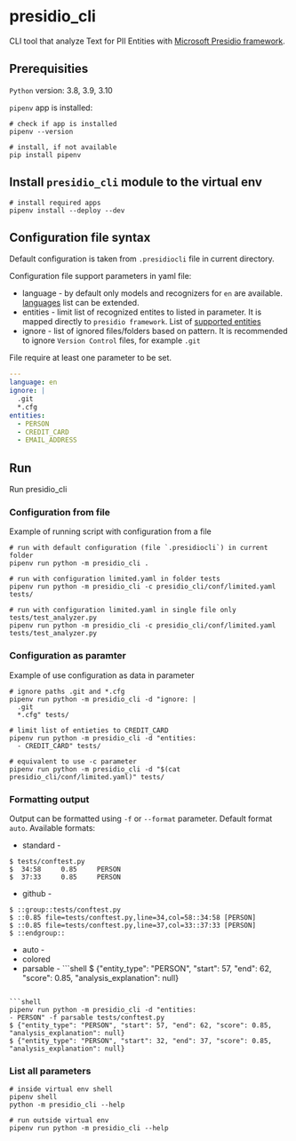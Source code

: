 # presidio_cli

CLI tool that analyze Text for PII Entities with [Microsoft Presidio framework](https://github.com/microsoft/presidio).

## Prerequisities

`Python` version: 3.8, 3.9, 3.10

`pipenv` app is installed:

```shell
# check if app is installed
pipenv --version

# install, if not available
pip install pipenv
```

## Install `presidio_cli` module to the virtual env

```shell
# install required apps
pipenv install --deploy --dev
```

## Configuration file syntax

Default configuration is taken from `.presidiocli` file in current directory.

Configuration file support parameters in yaml file:
  - language - by default only models and recognizers for `en` are available. 
  [languages](https://microsoft.github.io/presidio/analyzer/languages/) list can be extended.
  - entities - limit list of recognized entites to listed in parameter. It is mapped directly to `presidio framework`.
  List of [supported entities](https://microsoft.github.io/presidio/supported_entities/)
  - ignore - list of ignored files/folders based on pattern. It is recommended to ignore `Version Control` files, for example `.git`

File require at least one parameter to be set.

```yaml
---
language: en
ignore: |
  .git
  *.cfg
entities:
  - PERSON
  - CREDIT_CARD
  - EMAIL_ADDRESS

```
## Run

Run presidio_cli

### Configuration from file

Example of running script with configuration from a file

```shell
# run with default configuration (file `.presidiocli`) in current folder
pipenv run python -m presidio_cli .

# run with configuration limited.yaml in folder tests
pipenv run python -m presidio_cli -c presidio_cli/conf/limited.yaml tests/

# run with configuration limited.yaml in single file only tests/test_analyzer.py
pipenv run python -m presidio_cli -c presidio_cli/conf/limited.yaml tests/test_analyzer.py

```

### Configuration as paramter

Example of use configuration as data in parameter

```shell
# ignore paths .git and *.cfg
pipenv run python -m presidio_cli -d "ignore: |
  .git
  *.cfg" tests/

# limit list of entieties to CREDIT_CARD
pipenv run python -m presidio_cli -d "entities:
  - CREDIT_CARD" tests/

# equivalent to use -c parameter 
pipenv run python -m presidio_cli -d "$(cat presidio_cli/conf/limited.yaml)" tests/

```

### Formatting output

Output can be formatted using `-f` or `--format` parameter. Default format `auto`.
Available formats:
  - standard - 
  ```shell
$ tests/conftest.py
$  34:58     0.85     PERSON
$  37:33     0.85     PERSON
```
  - github - 
  ```shell
$ ::group::tests/conftest.py
$ ::0.85 file=tests/conftest.py,line=34,col=58::34:58 [PERSON] 
$ ::0.85 file=tests/conftest.py,line=37,col=33::37:33 [PERSON] 
$ ::endgroup::
  ```
  - auto - 
  - colored
  - parsable - ```shell 
  $ {"entity_type": "PERSON", "start": 57, "end": 62, "score": 0.85, "analysis_explanation": null}
  ```

```shell
pipenv run python -m presidio_cli -d "entities:
  - PERSON" -f parsable tests/conftest.py
$ {"entity_type": "PERSON", "start": 57, "end": 62, "score": 0.85, "analysis_explanation": null}
$ {"entity_type": "PERSON", "start": 32, "end": 37, "score": 0.85, "analysis_explanation": null}
```

### List all parameters

```shell
# inside virtual env shell
pipenv shell
python -m presidio_cli --help

# run outside virtual env
pipenv run python -m presidio_cli --help

```
